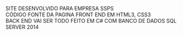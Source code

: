 SITE DESENVOLVIDO PARA EMPRESA SSPS </BR>
CÓDIGO FONTE DA PAGINA FRONT END EM HTML3, CSS3 </BR>
BACK END VAI SER TODO FEITO EM C# COM BANCO DE DADOS SQL SERVER 2014
